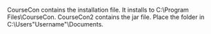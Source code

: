 CourseCon contains the installation file. It installs to C:\Program Files\CourseCon.
CourseCon2 contains the jar file. Place the folder in C:\Users\"Username"\Documents.
